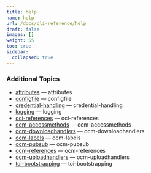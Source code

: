 ```yaml
---
title: help
name: help
url: /docs/cli-reference/help
draft: false
images: []
weight: 55
toc: true
sidebar:
  collapsed: true
---
```

### Additional Topics

* [attributes](/docs/cli-reference/help/attributes/) &mdash; attributes
* [configfile](/docs/cli-reference/help/configfile/) &mdash; configfile
* [credential-handling](/docs/cli-reference/help/credential-handling/) &mdash; credential-handling
* [logging](/docs/cli-reference/help/logging/) &mdash; logging
* [oci-references](/docs/cli-reference/help/oci-references/) &mdash; oci-references
* [ocm-accessmethods](/docs/cli-reference/help/ocm-accessmethods/) &mdash; ocm-accessmethods
* [ocm-downloadhandlers](/docs/cli-reference/help/ocm-downloadhandlers/) &mdash; ocm-downloadhandlers
* [ocm-labels](/docs/cli-reference/help/ocm-labels/) &mdash; ocm-labels
* [ocm-pubsub](/docs/cli-reference/help/ocm-pubsub/) &mdash; ocm-pubsub
* [ocm-references](/docs/cli-reference/help/ocm-references/) &mdash; ocm-references
* [ocm-uploadhandlers](/docs/cli-reference/help/ocm-uploadhandlers/) &mdash; ocm-uploadhandlers
* [toi-bootstrapping](/docs/cli-reference/help/toi-bootstrapping/) &mdash; toi-bootstrapping

